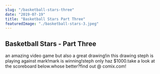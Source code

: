 ```yaml
---
slug: "/basketball-stars-three"
date: "2019-07-19"
title: "Basketball Stars Part Three"
featuredImage: "./basketball-stars-3.jpeg"
---
```


## Basketball Stars - Part Three

an amazing video game but also a great drawing!in this drawing steph is playing against mark!mark is winning!steph only haz $1000.take a look at the scoreboard below.whose better?find out @ comix.com!
